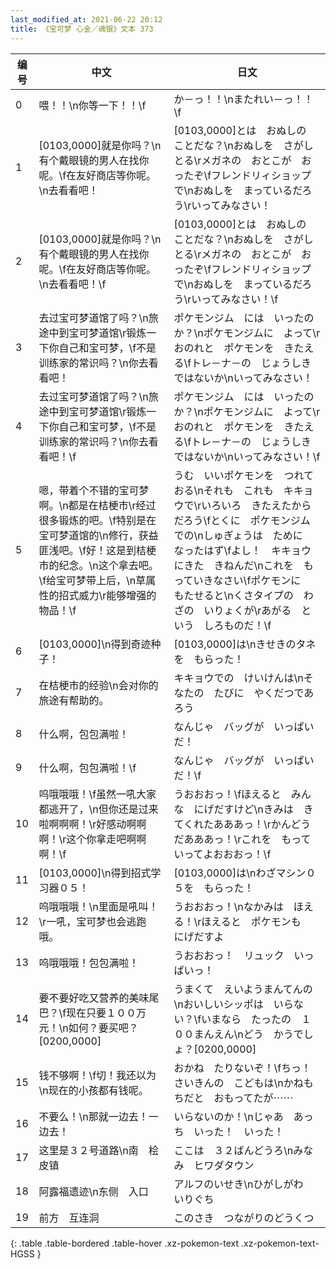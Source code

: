 ```yaml
---
last_modified_at: 2021-06-22 20:12
title: 《宝可梦 心金／魂银》文本 373
---
```

| 编号 | 中文 | 日文 |
| ---- | ---- | ---- |
| 0 | 喂！！\n你等一下！！\f | か－っ！！\nまたれい－っ！！\f |
| 1 | [0103,0000]就是你吗？\n有个戴眼镜的男人在找你呢。\f在友好商店等你呢。\n去看看吧！ | [0103,0000]とは　おぬしの　ことだな？\nおぬしを　さがしとる\rメガネの　おとこが　おったぞ\fフレンドリィショップで\nおぬしを　まっているだろう\rいってみなさい！ |
| 2 | [0103,0000]就是你吗？\n有个戴眼镜的男人在找你呢。\f在友好商店等你呢。\n去看看吧！\f | [0103,0000]とは　おぬしの　ことだな？\nおぬしを　さがしとる\rメガネの　おとこが　おったぞ\fフレンドリィショップで\nおぬしを　まっているだろう\rいってみなさい！\f |
| 3 | 去过宝可梦道馆了吗？\n旅途中到宝可梦道馆\r锻炼一下你自己和宝可梦，\f不是训练家的常识吗？\n你去看看吧！ | ポケモンジム　には　いったのか？\nポケモンジムに　よって\rおのれと　ポケモンを　きたえる\fトレ－ナ－の　じょうしき　ではないか\nいってみなさい！ |
| 4 | 去过宝可梦道馆了吗？\n旅途中到宝可梦道馆\r锻炼一下你自己和宝可梦，\f不是训练家的常识吗？\n你去看看吧！\f | ポケモンジム　には　いったのか？\nポケモンジムに　よって\rおのれと　ポケモンを　きたえる\fトレ－ナ－の　じょうしき　ではないか\nいってみなさい！\f |
| 5 | 嗯，带着个不错的宝可梦啊。\n都是在桔梗市\r经过很多锻炼的吧。\f特别是在宝可梦道馆的\n修行，获益匪浅吧。\f好！这是到桔梗市的纪念。\n这个拿去吧。\f给宝可梦带上后，\n草属性的招式威力\r能够增强的物品！\f | うむ　いいポケモンを　つれておる\nそれも　これも　キキョウで\rいろいろ　きたえたからだろう\fとくに　ポケモンジム　での\nしゅぎょうは　ために　なったはず\fよし！　キキョウにきた　きねんだ\nこれを　もっていきなさい\fポケモンに　もたせると\nくさタイプの　わざの　いりょくが\rあがる　という　しろものだ！\f |
| 6 | [0103,0000]\n得到奇迹种子！ | [0103,0000]は\nきせきのタネを　もらった！ |
| 7 | 在桔梗市的经验\n会对你的旅途有帮助的。 | キキョウでの　けいけんは\nそなたの　たびに　やくだつであろう |
| 8 | 什么啊，包包满啦！ | なんじゃ　バッグが　いっぱいだ！ |
| 9 | 什么啊，包包满啦！\f | なんじゃ　バッグが　いっぱいだ！\f |
| 10 | 呜哦哦哦！\f虽然一吼大家都逃开了，\n但你还是过来啦啊啊啊！\r好感动啊啊啊！\r这个你拿走吧啊啊啊！\f | うおおおっ！\fほえると　みんな　にげだすけど\nきみは　きてくれたあああっ！\rかんどう　だあああっ！\rこれを　もっていってよおおおっ！\f |
| 11 | [0103,0000]\n得到招式学习器０５！ | [0103,0000]は\nわざマシン０５を　もらった！ |
| 12 | 呜哦哦哦！\n里面是吼叫！\r一吼，宝可梦也会逃跑哦。 | うおおおっ！\nなかみは　ほえる！\rほえると　ポケモンも　にげだすよ |
| 13 | 呜哦哦哦！包包满啦！ | うおおおっ！　リュック　いっぱいっ！ |
| 14 | 要不要好吃又营养的美味尾巴？\f现在只要１００万元！\n如何？要买吧？[0200,0000] | うまくて　えいようまんてんの\nおいしいシッポは　いらない？\fいまなら　たったの　１００まんえん\nどう　かうでしょ？[0200,0000] |
| 15 | 钱不够啊！\f切！我还以为\n现在的小孩都有钱呢。 | おかね　たりないぞ！\fちっ！　さいきんの　こどもは\nかねもちだと　おもってたが⋯⋯ |
| 16 | 不要么！\n那就一边去！一边去！ | いらないのか！\nじゃあ　あっち　いった！　いった！ |
| 17 | 这里是３２号道路\n南　桧皮镇 | ここは　３２ばんどうろ\nみなみ　ヒワダタウン |
| 18 | 阿露福遗迹\n东侧　入口 | アルフのいせき\nひがしがわ　いりぐち |
| 19 | 前方　互连洞 | このさき　つながりのどうくつ |
{: .table .table-bordered .table-hover .xz-pokemon-text .xz-pokemon-text-HGSS }